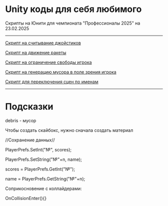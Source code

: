 # Unity коды для себя любимого
Скрипты на Юнити для чемпионата "Профессионалы 2025" на 23.02.2025
 <hr>

[Скрипт на считывание джойстиков](Joystick.cs)

[Скрипт на движение ракеты](Movement.cs)

[Скрипт на ограничение свободы игрока](bordersOfWorld.cs)

[Скрипт на генерацию мусора в поле зрения игрока](musor.cs)

[Скрипт для переключения сцен по именам](SceneManager.cs)

<hr>

# Подсказки

debris - мусор

Чтобы создать скайбокс, нужно сначала создать материал

//Сохранение данных//

PlayerPrefs.SetInt("№", scores);

PlayerPrefs.SetString("№"+n, name);

scores = PlayerPrefs.GetInt("№");

name = PlayerPrefs.GetString("№"+n);

Соприкосновение с коллайдерами: 

OnCollisionEnter(){}
